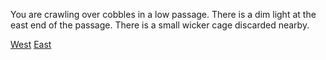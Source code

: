 You are crawling over cobbles in a low passage.  There is a dim light
at the east end of the passage.
There is a small wicker cage discarded nearby.

[West](../dark/dark.md)
[East](../chamber/chamber.md)
